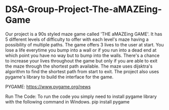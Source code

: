 # DSA-Group-Project-The-aMAZEing-Game
Our project is a 90s styled maze game called 'THE aMAZEing GAME'. 
It has 5 different levels of difficulty to offer with each level's maze having a possibility of multiple paths.
The game offers 3 lives to the user at start.
You lose a life everytime you bump into a wall or if you run into a dead end at which point you have no way but to bump into the walls.
There's a chance to increase your lives throughout the game but only if you are able to exit the maze through the shortest path available.
The maze uses dijsktra's algorithm to find the shortest path from start to exit.
The project also uses pygame's library to build the interface for the game.

PYGAME:
https://www.pygame.org/news

Run The Code:
To run the code you simply need to install pygame library with the following command in Windows.
pip install pygame
